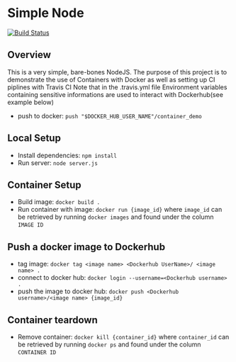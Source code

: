 # Simple Node 
[![Build Status](https://app.travis-ci.com/AntonioDaria/simple_node.svg?branch=master)](https://app.travis-ci.com/AntonioDaria/simple_node)
## Overview
This is a very simple, bare-bones NodeJS.
The purpose of this project is to demonstrate the use of Containers with Docker as well as setting up CI piplines with Travis CI
Note that in the .travis.yml file Environment variables containing sensitive informations are used to interact with Dockerhub(see example below)
* push to docker: `push "$DOCKER_HUB_USER_NAME"/container_demo`

## Local Setup
* Install dependencies: `npm install`
* Run server: `node server.js`

## Container Setup
* Build image: `docker build .`
* Run container with image: `docker run {image_id}` where `image_id` can be retrieved by running `docker images` and found under the column `IMAGE ID`

## Push a docker image to Dockerhub
* tag image: `docker tag <image name> <Dockerhub UserName>/ <image name> .`
* connect to docker hub: `docker login --username=<Dockerhub username> .`
* push the image to docker hub: `docker push <Dockerhub username>/<image name> {image_id} `

## Container teardown
* Remove container: `docker kill {container_id}` where `container_id` can be retrieved by running `docker ps` and found under the column `CONTAINER ID`
